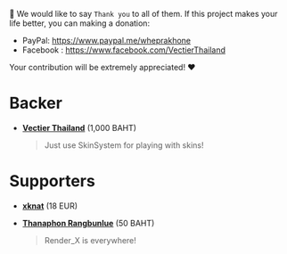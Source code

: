 :pray: We would like to say `Thank you` to all of them. If this project makes your life better, you can making a donation:

* PayPal: https://www.paypal.me/wheprakhone
* Facebook : https://www.facebook.com/VectierThailand

Your contribution will be extremely appreciated! :heart:

# Backer

- **[Vectier Thailand](https://www.facebook.com/VectierThailand)** (1,000 BAHT)
    > Just use SkinSystem for playing with skins!

# Supporters

- **[xknat](https://github.com/xknat)** (18 EUR)
    
- **[Thanaphon Rangbunlue](https://survivalcity.in.th/)** (50 BAHT)
    > Render_X is everywhere!
